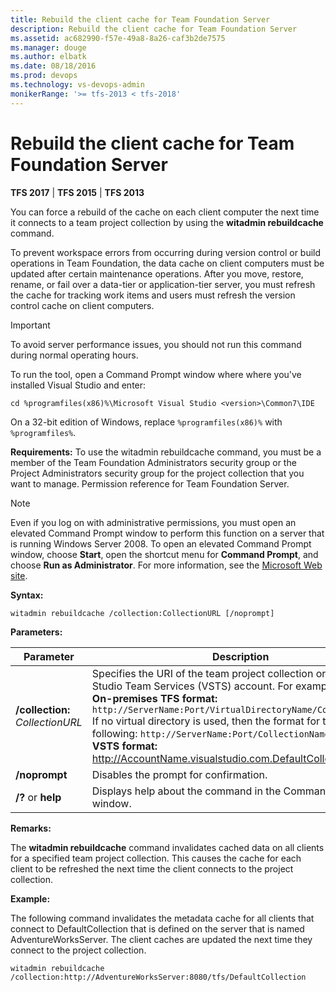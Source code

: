 ```yaml
---
title: Rebuild the client cache for Team Foundation Server
description: Rebuild the client cache for Team Foundation Server
ms.assetid: ac682990-f57e-49a8-8a26-caf3b2de7575
ms.manager: douge
ms.author: elbatk
ms.date: 08/18/2016
ms.prod: devops
ms.technology: vs-devops-admin
monikerRange: '>= tfs-2013 < tfs-2018'
---
```




# Rebuild the client cache for Team Foundation Server

**TFS 2017** | **TFS 2015** | **TFS 2013**

You can force a rebuild of the cache on each client computer the next time it connects to a team project collection by using the **witadmin rebuildcache** command. 

To prevent workspace errors from occurring during version control or build operations in Team Foundation, the data cache on client computers must be updated after certain maintenance operations. After you move, restore, rename, or fail over a data-tier or application-tier server, you must refresh the cache for tracking work items and users must refresh the version control cache on client computers. 

> [!IMPORTANT]
> To avoid server performance issues, you should not run this command during normal operating hours.

To run the tool, open a Command Prompt window where where you've installed Visual Studio and enter:

  ```cd %programfiles(x86)%\Microsoft Visual Studio <version>\Common7\IDE```

On a 32-bit edition of Windows, replace ```%programfiles(x86)%``` with ```%programfiles%```. 

**Requirements:** To use the witadmin rebuildcache command, you must be a member of the Team Foundation Administrators security group or the Project Administrators security group for the project collection that you want to manage. Permission reference for Team Foundation Server. 

> [!NOTE]
> Even if you log on with administrative permissions, you must open an elevated Command Prompt window to perform this function on a server that is running Windows Server 2008. To open an elevated Command Prompt window, choose **Start**, open the shortcut menu for **Command Prompt**, and choose **Run as Administrator**. For more information, see the [Microsoft Web site](http://go.microsoft.com/fwlink/?LinkId=111235).


**Syntax:**

  ```witadmin rebuildcache /collection:CollectionURL [/noprompt]```

**Parameters:**

| Parameter | Description |
| --- | --- |
| **/collection:** *CollectionURL* | Specifies the URI of the team project collection or Visual Studio Team Services (VSTS) account. For example: </br> **On-premises TFS format:** ```http://ServerName:Port/VirtualDirectoryName/CollectionName``` </br> If no virtual directory is used, then the format for the URI is the following: ```http://ServerName:Port/CollectionName```. </br> **VSTS format:** http://AccountName.visualstudio.com.DefaultCollection |
| **/noprompt** | Disables the prompt for confirmation. |
| **/?** or **help** | Displays help about the command in the Command Prompt window. |

**Remarks:**

The **witadmin rebuildcache** command invalidates cached data on all clients for a specified team project collection. This causes the cache for each client to be refreshed the next time the client connects to the project collection. 

**Example:**

The following command invalidates the metadata cache for all clients that connect to DefaultCollection that is defined on the server that is named AdventureWorksServer. The client caches are updated the next time they connect to the project collection.

  ```witadmin rebuildcache /collection:http://AdventureWorksServer:8080/tfs/DefaultCollection```
